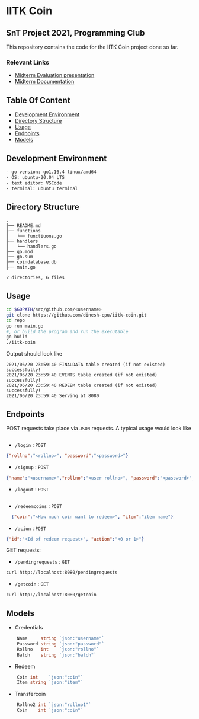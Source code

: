 # IITK Coin
## SnT Project 2021, Programming Club 

This repository contains the code for the IITK Coin project done so far.

### Relevant Links

- [Midterm Evaluation presentation](https://docs.google.com/presentation/d/1kriN-7A3v1RlXUDL5NETX3roJKRMJInptkWofIxY8dg/edit?usp=sharing)
- [Midterm Documentation](https://docs.google.com/document/d/1bvOWH4k0U-l2pQ1jLWIDzOkJ2wbHNW4jJw7tMWkUV6o/edit?usp=sharing)

## Table Of Content
- [Development Environment](#development-environment)
- [Directory Structure](#directory-structure)
- [Usage](#usage)
- [Endpoints](#endpoints)
- [Models](#models)

## Development Environment

```bash
- go version: go1.16.4 linux/amd64   
- OS: ubuntu-20.04 LTS   
- text editor: VSCode    	
- terminal: ubuntu terminal 
```

## Directory Structure
```
.
├── README.md
├── functions
│   └── functiuons.go
├── handlers
│   └── handlers.go
├── go.mod
├── go.sum
├── coindatabase.db
├── main.go

2 directories, 6 files
```

## Usage
```bash
cd $GOPATH/src/github.com/<username>
git clone https://github.com/dinesh-cpu/iitk-coin.git
cd repo
go run main.go     
#, or build the program and run the executable
go build
./iitk-coin
```

Output should look like

```
2021/06/20 23:59:40 FINALDATA table created (if not existed) successfully!
2021/06/20 23:59:40 EVENTS table created (if not existed) successfully!
2021/06/20 23:59:40 REDEEM table created (if not existed) successfully!
2021/06/20 23:59:40 Serving at 8080
```

## Endpoints
POST requests take place via `JSON` requests. A typical usage would look like

```bash

```

- `/login` : `POST`
```json
{"rollno":"<rollno>", "password":"<password>"}
```

- `/signup` : `POST`
```json
{"name":"<username>","rollno":"<user rollno>", "password":"<password>","batch":"<user batch>"}
```

- `/logout` : `POST`
```json

```
- `/redeemcoins` : `POST`
```json
  {"coin":"<How much coin want to redeem>", "item":"item name"}
```

- `/acion` : `POST`
```json
{"id":"<Id of redeem request>", "action":"<0 or 1>"}
```

GET requests:

- `/pendingrequests` : `GET`
```bash
curl http://localhost:8080/pendingrequests
```

- `/getcoin` : `GET`
```bash
curl http://localhost:8080/getcoin
```

## Models

-  Credentials
```go
	Name     string `json:"username"`
	Password string `json:"password"`
	Rollno   int    `json:"rollno"`
	Batch    string `json:"batch"`
```

- Redeem
```go
	Coin int    `json:"coin"`
	Item string `json:"item"`
```

- Transfercoin
```go
	Rollno2 int `json:"rollno1"`
	Coin    int `json:"coin"`
```
